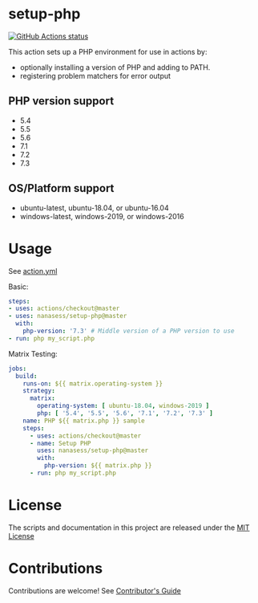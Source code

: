 # setup-php

<p align="left">
  <a href="https://github.com/nanasess/setup-php"><img alt="GitHub Actions status" src="https://github.com/nanasess/setup-php/workflows/Main%20workflow/badge.svg"></a>
</p>

This action sets up a PHP environment for use in actions by:

- optionally installing a version of PHP and adding to PATH.
- registering problem matchers for error output

## PHP version support

- 5.4
- 5.5
- 5.6
- 7.1
- 7.2
- 7.3

## OS/Platform support

- ubuntu-latest, ubuntu-18.04, or ubuntu-16.04
- windows-latest, windows-2019, or windows-2016

# Usage

See [action.yml](action.yml)

Basic:
```yaml
steps:
- uses: actions/checkout@master
- uses: nanasess/setup-php@master
  with:
    php-version: '7.3' # Middle version of a PHP version to use
- run: php my_script.php
```

Matrix Testing:
```yaml
jobs:
  build:
    runs-on: ${{ matrix.operating-system }}
    strategy:
      matrix:
        operating-system: [ ubuntu-18.04, windows-2019 ]
        php: [ '5.4', '5.5', '5.6', '7.1', '7.2', '7.3' ]
    name: PHP ${{ matrix.php }} sample
    steps:
      - uses: actions/checkout@master
      - name: Setup PHP
        uses: nanasess/setup-php@master
        with:
          php-version: ${{ matrix.php }}
      - run: php my_script.php
```

# License

The scripts and documentation in this project are released under the [MIT License](LICENSE)

# Contributions

Contributions are welcome!  See [Contributor's Guide](docs/contributors.md)
